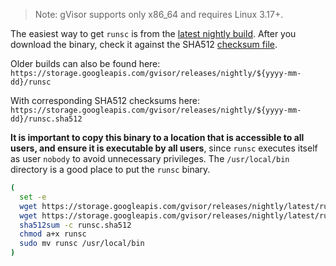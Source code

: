 > Note: gVisor supports only x86\_64 and requires Linux 3.17+.

The easiest way to get `runsc` is from the [latest nightly
build][latest-nightly]. After you download the binary, check it against the
SHA512 [checksum file][latest-hash].

Older builds can also be found here:
`https://storage.googleapis.com/gvisor/releases/nightly/${yyyy-mm-dd}/runsc`

With corresponding SHA512 checksums here:
`https://storage.googleapis.com/gvisor/releases/nightly/${yyyy-mm-dd}/runsc.sha512`

**It is important to copy this binary to a location that is accessible to all
users, and ensure it is executable by all users**, since `runsc` executes itself
as user `nobody` to avoid unnecessary privileges. The `/usr/local/bin` directory is
a good place to put the `runsc` binary.

```bash
(
  set -e 
  wget https://storage.googleapis.com/gvisor/releases/nightly/latest/runsc
  wget https://storage.googleapis.com/gvisor/releases/nightly/latest/runsc.sha512
  sha512sum -c runsc.sha512
  chmod a+x runsc
  sudo mv runsc /usr/local/bin
)
```

[latest-nightly]: https://storage.googleapis.com/gvisor/releases/nightly/latest/runsc
[latest-hash]: https://storage.googleapis.com/gvisor/releases/nightly/latest/runsc.sha512
[oci]: https://www.opencontainers.org
